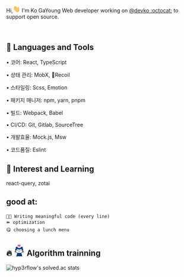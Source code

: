 <p>Hi,<img src="https://github.com/KoGaYoung/KoGaYoung/blob/main/image/Hi.gif" width="20px"> I'm Ko GaYoung Web developer working on <a href="https://github.com/kogayoung">@devko :octocat:</a> to support open source.</p>

<br/>

 ## :robot: Languages and Tools 
 <p>• 코어: React, TypeScript</p>
 <p>• 상태 관리: MobX, Recoil</p>
 <p>• 스타일링: Scss, Emotion</p>
 <p>• 패키지 매니저: npm, yarn, pnpm</p>
 <p>• 빌드: Webpack, Babel</p>
 <p>• CI/CD: Git, Gitlab, SourceTree</p>
 <p>• 개발효율: Mock.js, Msw</p>
 <p>• 코드품질: Eslint</p>

 ## 📖 Interest and Learning
 <p>react-query, zotai</p>

## good at: 
~~~
🧑‍💻 Writing meaningful code (every line)
⏩ optimization
😋 choosing a lunch menu
~~~

 ## 🔥 <img src="https://github.com/KoGaYoung/KoGaYoung/blob/main/image/cat.gif" width="30px"> Algorithm trainning
![hyp3rflow's solved.ac stats](https://github-readme-solvedac.hyp3rflow.vercel.app/api/?handle=j4723515)
